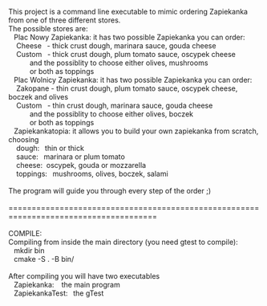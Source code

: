 This project is a command line executable to mimic ordering Zapiekanka from one of three different stores. <br/> 
The possible stores are: <br/> 
&nbsp;&ensp;Plac Nowy Zapiekanka: it has two possible Zapiekanka you can order: <br/> 
&nbsp;&nbsp;&nbsp;&nbsp;Cheese&nbsp;&ensp;- thick crust dough, marinara sauce, gouda cheese <br/> 
&nbsp;&nbsp;&nbsp;&nbsp;Custom&nbsp;&ensp;- thick crust dough, plum tomato sauce, oscypek cheese&ensp;<br/> 
&nbsp;&nbsp;&nbsp;&nbsp;&nbsp;&nbsp;&nbsp;&nbsp;&nbsp;&ensp;and the possiblity to choose either olives, mushrooms&ensp;<br/> 
&nbsp;&nbsp;&nbsp;&nbsp;&nbsp;&nbsp;&nbsp;&nbsp;&nbsp;&ensp;or both as toppings <br/> 
&nbsp;&ensp;Plac Wolnicy Zapiekanka: it has two possible Zapiekanka you can order: <br/> 
&nbsp;&nbsp;&nbsp;&nbsp;Zakopane&nbsp;- thin crust dough, plum tomato sauce, oscypek cheese, boczek and olives <br/> 
&nbsp;&nbsp;&nbsp;&nbsp;Custom&nbsp;&ensp;- thin crust dough, marinara sauce, gouda cheese&ensp;<br/> 
&nbsp;&nbsp;&nbsp;&nbsp;&nbsp;&nbsp;&nbsp;&nbsp;&nbsp;&ensp;and the possiblity to choose either olives, boczek&ensp;<br/> 
&nbsp;&nbsp;&nbsp;&nbsp;&nbsp;&nbsp;&nbsp;&nbsp;&nbsp;&ensp;or both as toppings <br/> 
&nbsp;&ensp;Zapiekankatopia: it allows you to build your own zapiekanka from scratch, choosing <br/> 
&nbsp;&nbsp;&nbsp;&nbsp;dough:&nbsp;&ensp;thin or thick <br/> 
&nbsp;&nbsp;&nbsp;&nbsp;sauce:&nbsp;&ensp;marinara or plum tomato <br/> 
&nbsp;&nbsp;&nbsp;&nbsp;cheese:&nbsp; oscypek, gouda or mozzarella <br/> 
&nbsp;&nbsp;&nbsp;&nbsp;toppings:&ensp; mushrooms, olives, boczek, salami <br/> 
 <br/> 
The program will guide you through every step of the order ;)&ensp;<br/> 
&nbsp;&nbsp;&nbsp;&nbsp; <br/> 
====================================================================================== <br/> 
 <br/> 
COMPILE: <br/> 
Compiling from inside the main directory (you need gtest to compile): <br/> 
&nbsp;&ensp;mkdir bin <br/> 
&nbsp;&ensp;cmake -S . -B bin/ <br/> 
&nbsp;&ensp; <br/> 
After compiling you will have two executables <br/> 
&nbsp;&ensp;Zapiekanka:&nbsp;&ensp; the main program <br/> 
&nbsp;&ensp;ZapiekankaTest:&ensp; the gTest 
